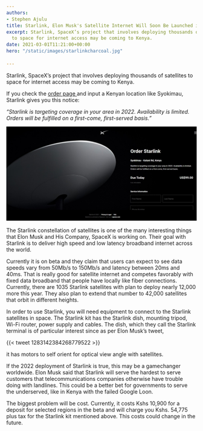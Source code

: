 ```yaml
---
authors:
- Stephen Ajulu
title: Starlink, Elon Musk's Satellite Internet Will Soon Be Launched in Kenya
excerpt: Starlink, SpaceX’s project that involves deploying thousands of satellites
  to space for internet access may be coming to Kenya.
date: 2021-03-01T11:21:00+00:00
hero: "/static/images/starlinkcharcoal.jpg"

---
```

Starlink, SpaceX’s project that involves deploying thousands of satellites to space for internet access may be coming to Kenya.

If you check the [order page ](https://www.starlink.com/preorder/)and input a Kenyan location like Syokimau, Starlink gives you this notice:

_“Starlink is targeting coverage in your area in 2022. Availability is limited. Orders will be fulfilled on a first-come, first-served basis.”_

![](/static/images/web-capture_1-3-2021_141730_www-starlink-com.jpeg)

The Starlink constellation of satellites is one of the many interesting things that Elon Musk and His Company, SpaceX is working on. Their goal with Starlink is to deliver high speed and low latency broadband internet across the world.

Currently it is on beta and they claim that users can expect to see data speeds vary from 50Mb/s to 150Mb/s and latency between 20ms and 40ms. That is really good for satellite internet and competes favorably with fixed data broadband that people have locally like fiber connections. Currently, there are 1035 Starlink satellites with plan to deploy nearly 12,000 more this year. They also plan to extend that number to 42,000 satellites that orbit in different heights.

In order to use Starlink, you will need equipment to connect to the Starlink satellites in space. The Starlink kit has the Starlink dish, mounting tripod, Wi-Fi router, power supply and cables. The dish, which they call the Starlink terminal is of particular interest since as per Elon Musk’s tweet, 

{{< tweet 1283142384268779522 >}}

it has motors to self orient for optical view angle with satellites.

If the 2022 deployment of Starlink is true, this may be a gamechanger worldwide. Elon Musk said that Starlink will serve the hardest to serve customers that telecommunications companies otherwise have trouble doing with landlines. This could be a better bet for governments to serve the underserved, like in Kenya with the failed Google Loon.

The biggest problem will be cost. Currently, it costs Kshs 10,900 for a deposit for selected regions in the beta and will charge you Kshs. 54,775 plus tax for the Starlink kit mentioned above. This costs could change in the future.